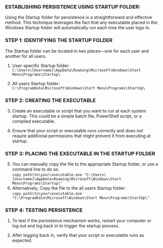 ### **ESTABLISHING PERSISTENCE USING STARTUP FOLDER:**

Using the Startup folder for persistence is a straightforward and effective method. This technique leverages the fact that any executable placed in the Windows Startup folder will automatically run each time the user logs in.

### **STEP 1: IDENTIFYING THE STARTUP FOLDER**

The Startup folder can be located in two places—one for each user and another for all users.

1.  User-specific Startup folder:  
    `C:\Users\[Username]\AppData\Roaming\Microsoft\Windows\Start Menu\Programs\Startup\`
    
2.  All users Startup folder:  
    `C:\ProgramData\Microsoft\Windows\Start Menu\Programs\StartUp\`
    

### **STEP 2: CREATING THE EXECUTABLE**

3.  Create an executable or script that you want to run at each system startup. This could be a simple batch file, PowerShell script, or a compiled executable.
    
4.  Ensure that your script or executable runs correctly and does not require additional permissions that might prevent it from executing at startup.
    

### **STEP 3: PLACING THE EXECUTABLE IN THE STARTUP FOLDER**

5.  You can manually copy the file to the appropriate Startup folder, or use a command line to do so.  
    `copy path\to\your\executable.exe "C:\Users\[Username]\AppData\Roaming\Microsoft\Windows\Start Menu\Programs\Startup\"`
6.  Alternatively, Copy the file to the all users Startup folder:  
    `copy path\to\your\executable.exe "C:\ProgramData\Microsoft\Windows\Start Menu\Programs\StartUp\"`

### **STEP 4: TESTING PERSISTENCE**

1.  To test if the persistence mechanism works, restart your computer or log out and log back in to trigger the startup process.
    
2.  After logging back in, verify that your script or executable runs as expected.